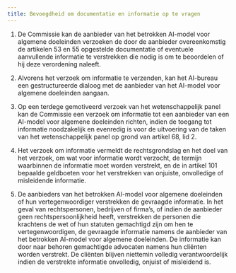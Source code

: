 ```yaml
---
title: Bevoegdheid om documentatie en informatie op te vragen
---
```


1.  De Commissie kan de aanbieder van het betrokken AI-model voor algemene doeleinden verzoeken de door de aanbieder overeenkomstig de artikelen 53 en 55 opgestelde documentatie of eventuele aanvullende informatie te verstrekken die nodig is om te beoordelen of hij deze verordening naleeft.

2.  Alvorens het verzoek om informatie te verzenden, kan het AI-bureau een gestructureerde dialoog met de aanbieder van het AI-model voor algemene doeleinden aangaan.

3.  Op een terdege gemotiveerd verzoek van het wetenschappelijk panel kan de Commissie een verzoek om informatie tot een aanbieder van een AI-model voor algemene doeleinden richten, indien de toegang tot informatie noodzakelijk en evenredig is voor de uitvoering van de taken van het wetenschappelijk panel op grond van artikel 68, lid 2.

4.  Het verzoek om informatie vermeldt de rechtsgrondslag en het doel van het verzoek, om wat voor informatie wordt verzocht, de termijn waarbinnen de informatie moet worden verstrekt, en de in artikel 101 bepaalde geldboeten voor het verstrekken van onjuiste, onvolledige of misleidende informatie.

5.  De aanbieders van het betrokken AI-model voor algemene doeleinden of hun vertegenwoordiger verstrekken de gevraagde informatie. In het geval van rechtspersonen, bedrijven of firma’s, of indien de aanbieder geen rechtspersoonlijkheid heeft, verstrekken de personen die krachtens de wet of hun statuten gemachtigd zijn om hen te vertegenwoordigen, de gevraagde informatie namens de aanbieder van het betrokken AI-model voor algemene doeleinden. De informatie kan door naar behoren gemachtigde advocaten namens hun cliënten worden verstrekt. De cliënten blijven niettemin volledig verantwoordelijk indien de verstrekte informatie onvolledig, onjuist of misleidend is.

